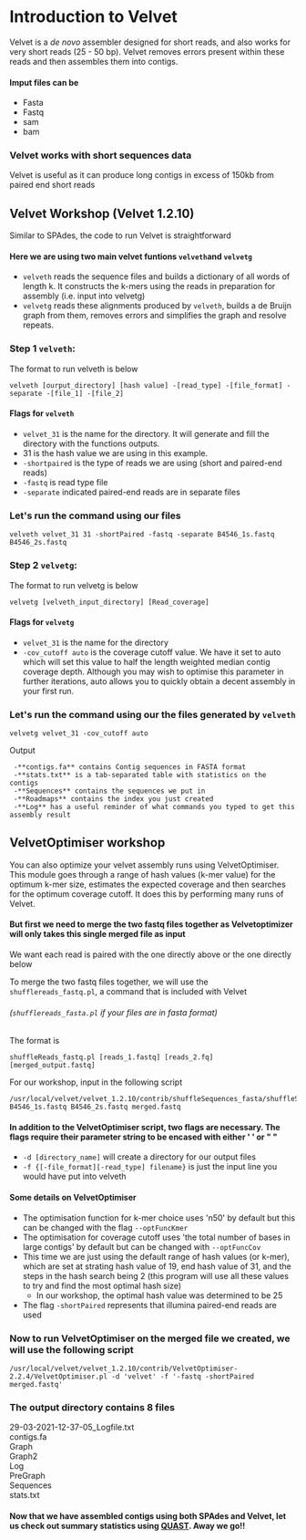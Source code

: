 # Introduction to Velvet

Velvet is a _de novo_ assembler designed for short reads, and also works for very short reads (25 - 50 bp). Velvet removes errors present within these reads and then assembles them into contigs. 

#### Imput files can be
- Fasta
- Fastq
- sam 
- bam 
 
### Velvet works with short sequences data
 
Velvet is useful as it can produce long contigs in excess of 150kb from paired end short reads
 
## Velvet Workshop (Velvet 1.2.10)

Similar to SPAdes, the code to run Velvet is straightforward

#### Here we are using two main velvet funtions ```velveth```and ```velvetg```

- ```velveth``` reads the sequence files and builds a dictionary of all words of length k. It constructs the k-mers using the reads in preparation for assembly (i.e. input into velvetg)
- ```velvetg``` reads these alignments produced by ```velveth```, builds a de Bruijn graph from them, removes errors and simplifies the graph and resolve repeats. 

### Step 1 ```velveth```:

The format to run velveth is below
```
velveth [ourput_directory] [hash value] -[read_type] -[file_format] -separate -[file_1] -[file_2]
```
#### Flags for ```velveth```
- ```velvet_31``` is the name for the directory. It will generate and fill the directory with the functions outputs.
- 31 is the hash value we are using in this example. 
- ```-shortpaired``` is the type of reads we are using (short and paired-end reads)
- ```-fastq``` is read type file
- ```-separate```  indicated paired-end reads are in separate files

### Let's run the command using our files
```
velveth velvet_31 31 -shortPaired -fastq -separate B4546_1s.fastq B4546_2s.fastq
```
### Step 2 ```velvetg```:
The format to run velvetg is below
```
velvetg [velveth_input_directory] [Read_coverage]
```

#### Flags for ```velvetg```
- ```velvet_31``` is the name for the directory 
- ```-cov_cutoff auto``` is the coverage cutoff value. We have it set to auto which will set this value to half the length weighted median contig coverage depth. Although you may wish to optimise this parameter in further iterations, auto allows you to quickly obtain a decent assembly in your first run.

### Let's run the command using our the files generated by ```velveth```
```
velvetg velvet_31 -cov_cutoff auto
```

Output
```
 -**contigs.fa** contains Contig sequences in FASTA format
 -**stats.txt** is a tab-separated table with statistics on the contigs
 -**Sequences** contains the sequences we put in
 -**Roadmaps** contains the index you just created
 -**Log** has a useful reminder of what commands you typed to get this assembly result
```

## VelvetOptimiser workshop
You can also optimize your velvet assembly runs using VelvetOptimiser. This module goes through a range of hash values (k-mer value) for the optimum k-mer size, estimates the expected coverage and then searches for the optimum coverage cutoff. It does this by performing many runs of Velvet. 

#### But first we need to merge the two fastq files together as Velvetoptimizer will only takes this single merged file as input
We want each read is paired with the one directly above or the one directly below

To merge the two fastq files together, we will use the ```shufflereads_fastq.pl```, a command that is included with Velvet
######  (```shufflereads_fasta.pl``` if your files are in fasta format)

The format is
```
shuffleReads_fastq.pl [reads_1.fastq] [reads_2.fq] [merged_output.fastq]
```
For our workshop, input in the following script
```
/usr/local/velvet/velvet_1.2.10/contrib/shuffleSequences_fasta/shuffleSequences_fastq.pl B4546_1s.fastq B4546_2s.fastq merged.fastq
```

#### In addition to the VelvetOptimiser script, two flags are necessary. The flags require their parameter string to be encased with either ' ' or " "
- ```-d [directory_name]``` will create a directory for our output files
- ```-f {[-file_format][-read_type] filename}``` is just the input line you would have put into velveth

#### Some details on VelvetOptimiser
- The optimisation function for k-mer choice uses 'n50' by default but this can be changed with the flag ```--optFuncKmer```
- The optimisation for coverage cutoff uses 'the total number of bases in large contigs' by default but can be changed with ```--optFuncCov```
- This time we are just using the default range of hash values (or k-mer), which are set at strating hash value of 19, end hash value of 31, and the steps in the hash search being 2 (this program will use all these values to try and find the most optimal hash size)
 	-  In our workshop, the optimal hash value was determined to be 25
- The flag ```-shortPaired``` represents that illumina paired-end reads are used

### Now to run VelvetOptimiser on the merged file we created, we will use the following script
```
/usr/local/velvet/velvet_1.2.10/contrib/VelvetOptimiser-2.2.4/VelvetOptimiser.pl -d 'velvet' -f '-fastq -shortPaired merged.fastq'
```

### The output directory contains 8 files

29-03-2021-12-37-05_Logfile.txt  
contigs.fa  
Graph  
Graph2  
Log  
PreGraph  
Sequences  
stats.txt

#### Now that we have assembled contigs using both SPAdes and Velvet, let us check out summary statistics using [QUAST](https://github.com/GregK10/722Workshop_Velvet.SPAdes_YY.MY.GK/blob/main/4_QUAST.md). Away we go!!
